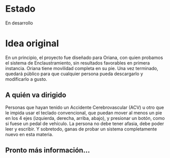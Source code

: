 # Estado

En desarrollo

# Idea original

En un principio, el proyecto fue diseñado para Oriana, con quien probamos el sistema de Enclaustramiento, sin resultados favorables en primera instancia. Oriana tiene movilidad completa en su pie. Una vez terminado, quedará público para que cualquier persona pueda descargarlo y modificarlo a gusto.

## A quién va dirigido

Personas que hayan tenido un Accidente Cerebrovascular (ACV) u otro que le impida usar el teclado convencional, que puedan mover al menos un pie en los 4 ejes (izquierda, derecha, arriba, abajo), y presionar un botón, como si fuese un pedal de vehículo. La persona no debe tener afasia, debe poder leer y escribir. Y sobretodo, ganas de probar un sistema completamente nuevo en esta materia.

## Pronto más información...

